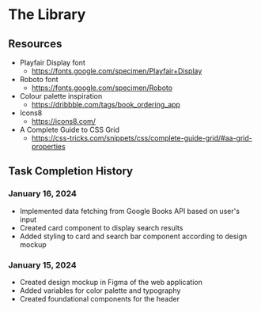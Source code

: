 # The Library

## Resources

- Playfair Display font
  - https://fonts.google.com/specimen/Playfair+Display
- Roboto font
  - https://fonts.google.com/specimen/Roboto
- Colour palette inspiration
  - https://dribbble.com/tags/book_ordering_app
- Icons8
  - https://icons8.com/
- A Complete Guide to CSS Grid
  - https://css-tricks.com/snippets/css/complete-guide-grid/#aa-grid-properties

## Task Completion History

### January 16, 2024

- Implemented data fetching from Google Books API based on user's input
- Created card component to display search results
- Added styling to card and search bar component according to design mockup

### January 15, 2024

- Created design mockup in Figma of the web application
- Added variables for color palette and typography
- Created foundational components for the header
